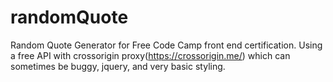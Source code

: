 # randomQuote
Random Quote Generator for Free Code Camp front end certification.  Using a free API with crossorigin proxy(https://crossorigin.me/) which can sometimes be buggy, jquery, and very basic styling.
